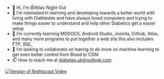 - 👋 Hi, I’m @Atlas-Night-Out
- 👀 I’m interested in learning and developing towards a better world with living with Diabtestes and have always loved computers
and trying to make things easier to understand and help other Diabetics get a easier setup
- 🌱 I’m currently learning MDDOCS, Android Studio, Joomla, Github, Atlas, and many more programs to put together a web site this also includes FTP, SQL, 
- 💞️ I’m looking to collaborate on learing to do more on machine learning to get even better control from Blood to CGM 
- 📫 How to reach me at diabetes.uk@outlook.com
<a href="https://www.youtube.com/watch?v=MFsbm45b6YY" target="_blank">
  <img width="auto" height="auto" border="0" align="center"  src="/img/Nightscout/nightscout version_14.06.jpg" title="Version of Nightscout Video"/>
</a>
<!---
Atlas-Night-Out/Atlas-Night-Out is a ✨ special ✨ repository because its `README.md` (this file) appears on your GitHub profile.
You can click the Preview link to take a look at your changes.
--->

